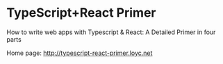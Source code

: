 # TypeScript+React Primer

How to write web apps with Typescript &amp; React: A Detailed Primer in four parts

Home page: http://typescript-react-primer.loyc.net
